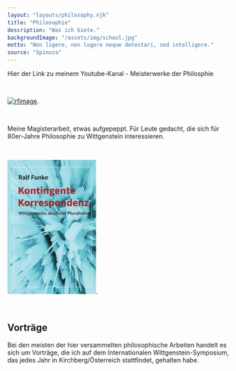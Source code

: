 ```yaml
---
layout: "layouts/philosophy.njk"
title: "Philosophie"
description: "Was ich biete."
backgroundImage: "/assets/img/school.jpg"
motto: "Non ligere, non lugere neque detestari, sed intelligere."
source: "Spinoza"
---
```


Hier der Link zu meinem Youtube-Kanal - Meisterwerke der Philosphie

<br/>

[<img  src="/assets/img/portraitYT.jpg" alt="rfimage">](https://www.youtube.com/channel/UCVryJa53qRbh3YiiT3Of2lw).

<br/>

Meine Magisterarbeit, etwas aufgepeppt. Für Leute gedacht, die sich für 80er-Jahre Philosophie zu Wittgenstein interessieren.

<br/>

[<img  src="/assets/img/kk.jpg" alt="bookcover">](https://www.epubli.com/shop/kontingente-korrespondenz-9783754930083).

<br/>



## Vorträge

Bei den meisten der hier versammelten philosophische Arbeiten handelt es sich um Vorträge, die ich auf dem Internationalen Wittgenstein-Symposium, das jedes Jahr in Kirchberg/Österreich stattfindet, gehalten habe.


<br/>






